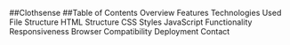 ##Clothsense
##Table of Contents
Overview
Features
Technologies Used
File Structure
HTML Structure
CSS Styles
JavaScript Functionality
Responsiveness
Browser Compatibility
Deployment
Contact
